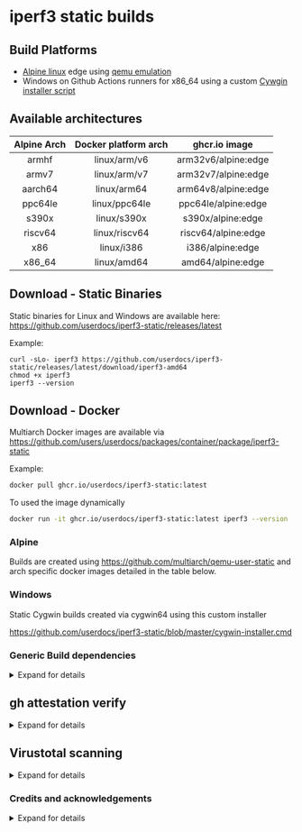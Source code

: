 # iperf3 static builds

## Build Platforms

- [Alpine linux](https://alpinelinux.org) edge using [qemu emulation](https://www.qemu.org)
- Windows on Github Actions runners for x86_64 using a custom [Cywgin installer script](https://github.com/userdocs/iperf3-static/blob/master/cygwin-installer.cmd)

## Available architectures

| Alpine Arch | Docker platform arch |    ghcr.io image    |
| :---------: | :------------------: | :-----------------: |
|    armhf    |     linux/arm/v6     | arm32v6/alpine:edge |
|    armv7    |     linux/arm/v7     | arm32v7/alpine:edge |
|   aarch64   |     linux/arm64      | arm64v8/alpine:edge |
|   ppc64le   |    linux/ppc64le     | ppc64le/alpine:edge |
|    s390x    |     linux/s390x      |  s390x/alpine:edge  |
|   riscv64   |    linux/riscv64     | riscv64/alpine:edge |
|     x86     |      linux/i386      |  i386/alpine:edge   |
|   x86_64    |     linux/amd64      |  amd64/alpine:edge  |

## Download - Static Binaries

Static binaries for Linux and Windows are available here: https://github.com/userdocs/iperf3-static/releases/latest

Example:

```
curl -sLo- iperf3 https://github.com/userdocs/iperf3-static/releases/latest/download/iperf3-amd64
chmod +x iperf3
iperf3 --version
```

## Download - Docker

Multiarch Docker images are available via https://github.com/users/userdocs/packages/container/package/iperf3-static

Example:

```bash
docker pull ghcr.io/userdocs/iperf3-static:latest
```

To used the image dynamically

```bash
docker run -it ghcr.io/userdocs/iperf3-static:latest iperf3 --version
```

### Alpine

Builds are created using https://github.com/multiarch/qemu-user-static and arch specific docker images detailed in the table below.

### Windows

Static Cygwin builds created via cygwin64 using this custom installer

https://github.com/userdocs/iperf3-static/blob/master/cygwin-installer.cmd

### Generic Build dependencies

<details closed>
<summary>Expand for details</summary>

```
apk add build-base pkgconf autoconf automake curl libtool git perl openssl-libs-static openssl-dev linux-headers
```

#### Debian linux

```
apt install -y build-essential pkg-config automake libtool libssl-dev git perl
```

#### Cygwin packages

Without openssl

```bash
automake,gcc-core,gcc-g++,git,libtool,make,pkg-config
```

With openssl

```bash
automake,gcc-core,gcc-g++,git,libtool,make,pkg-config,libssl-devel,zlib-devel
```

### Generic Build Instructions

Clone the git repo - linux + Cygwin

```bash
git clone https://github.com/esnet/iperf.git ~/iperf3 && cd ~/iperf3
```

Bootstrap - If you cloned the repo

```bash
./bootstrap.sh
```

Configure - linux + Cygwin

Note: Cygwin requires requires compiling openssl and zlib static libs to link statically. Otherwise you compile dynamically

Static

```bash
./configure --disable-shared --enable-static-bin --prefix=$HOME
```

Dynamic

```bash
./configure --prefix=$HOME
```

Cygwin openssl requires compiling openssl and zlib

Build - linux + Cygwin

```
make -j$(nproc)
make install
```

### Check the linking was done properly

```
ldd ~/bin/iperf3
```

### Version

Use this command to check the version.

```
~/bin/iperf3 -v
```

Will show something like this.

```
iperf 3.10.1 (cJSON 1.7.13)
Optional features available: CPU affinity setting, IPv6 flow label, TCP congestion algorithm setting, sendfile / zerocopy, socket pacing, authentication, bind to device, support IPv4 don't fragment
```

### Use the static binaries from this repo

Download and install to the bin directory of your local user (for root this may not be in the `$PATH`)

Pick the platform URL you need:

i386 / x86

```bash
mkdir -p ~/bin && source ~/.profile
wget -qO ~/bin/iperf3 https://github.com/userdocs/iperf3-static/releases/latest/download/iperf3-i386
chmod 700 ~/bin/iperf3
```

amd64

```bash
mkdir -p ~/bin && source ~/.profile
wget -qO ~/bin/iperf3 https://github.com/userdocs/iperf3-static/releases/latest/download/iperf3-amd64
chmod 700 ~/bin/iperf3
```

arm32v6

```bash
mkdir -p ~/bin && source ~/.profile
wget -qO ~/bin/iperf3 https://github.com/userdocs/iperf3-static/releases/latest/download/iperf3-arm32v6
chmod 700 ~/bin/iperf3
```

arm32v7

```bash
mkdir -p ~/bin && source ~/.profile
wget -qO ~/bin/iperf3 https://github.com/userdocs/iperf3-static/releases/latest/download/iperf3-arm32v7
chmod 700 ~/bin/iperf3
```

aarch64 / arm64

```bash
mkdir -p ~/bin && source ~/.profile
wget -qO ~/bin/iperf3 https://github.com/userdocs/iperf3-static/releases/latest/download/iperf3-arm64v8
chmod 700 ~/bin/iperf3
```

ppc64le

```bash
mkdir -p ~/bin && source ~/.profile
wget -qO ~/bin/iperf3 https://github.com/userdocs/iperf3-static/releases/latest/download/iperf3-ppc64le
chmod 700 ~/bin/iperf3
```

s390x

```bash
mkdir -p ~/bin && source ~/.profile
wget -qO ~/bin/iperf3 https://github.com/userdocs/iperf3-static/releases/latest/download/iperf3-s390x
chmod 700 ~/bin/iperf3
```

Windows builds required being bundled with Cygwin dlls to work so these are not single static binaries. They have a directory structure like this.

```
iperf3
    |___bin
    |___include
    |___lib
    |___share
```

Windows x64 no openssl

https://github.com/userdocs/iperf3-static/releases/latest/download/iperf3-amd64-win.zip

Windows x64 with openssl

https://github.com/userdocs/iperf3-static/releases/latest/download/iperf3-amd64-openssl-win.zip

Check the version:

```
~/bin/iperf3 -v
```

</details>

## gh attestation verify

<details closed>
<summary>Expand for details</summary>

Binaries built from the release of `3.17.1+` use [actions/attest-build-provenance](https://github.com/actions/attest-build-provenance)

Verify the integrity and provenance of an artifact using its associated cryptographically signed attestations.

https://cli.github.com/manual/gh_attestation_verify

For example:

```bash
gh attestation verify iperf3-amd64 -o userdocs
```

Will give you this result for the `release-5.0.0_v2.0.10` revision `1` binary.

```bash
Loaded digest sha256:84f9851d0647d3d618c66d64cac10ed1eb37583b3aaf3bb0baac88bf446fb10a for file://iperf3-amd64
Loaded 6 attestations from GitHub API
✓ Verification succeeded!

sha256:84f9851d0647d3d618c66d64cac10ed1eb37583b3aaf3bb0baac88bf446fb10a was attested by:
REPO                    PREDICATE_TYPE                  WORKFLOW
userdocs/iperf3-static  https://slsa.dev/provenance/v1  .github/workflows/alpine_multi.yml@refs/heads/master
```

</details>

## Virustotal scanning

<details closed>
<summary>Expand for details</summary>

All binaries and dlls are scanned by virus total and the results uploaded using this action

https://github.com/crazy-max/ghaction-virustotal

The results url is uploaded to the release assets in a text file, for example.

```
iperf3-amd64-virustotal-analysis.txt
```

> [!NOTE]
> The sha256 checksum from the github attestation will match the one in the virus total report.

</details>

### Credits and acknowledgements

<details closed>
<summary>Expand for details</summary>

Other contributions have helped inspire the creation of a GitHub action for a Windows build and release.

[www.neowin.net](https://www.neowin.net/forum/topic/1234695-iperf-313-windows-build) via [budman](https://www.neowin.net/forum/profile/14624-budman/)

https://github.com/ar51an/iperf3-win-builds via [cryptanalyst](https://www.neowin.net/forum/profile/170754-cryptanalyst/)

</details>
